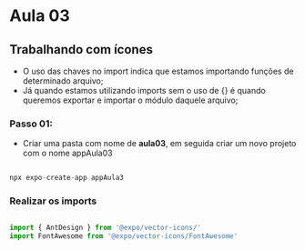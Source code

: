 
# Aula 03  
## Trabalhando com ícones  

- O uso das chaves no import indica que estamos importando funções de determinado arquivo;  
- Já quando estamos utilizando imports sem o uso de {} é quando queremos exportar e importar o módulo daquele arquivo;  

### Passo 01:  
- Criar uma pasta com nome de **aula03**, em seguida criar um novo projeto com o nome appAula03

``` Javascript

npx expo-create-app appAula3

```

### Realizar os imports  

``` Javascript

import { AntDesign } from '@expo/vector-icons/'
import FontAwesome from '@expo/vector-icons/FontAwesome'

```